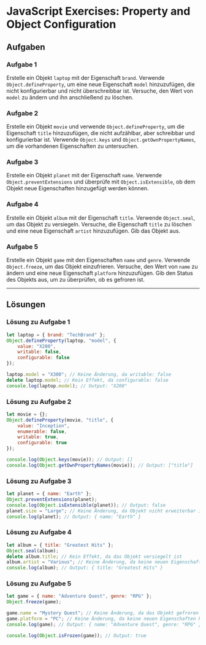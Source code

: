 
# JavaScript Exercises: Property and Object Configuration

## Aufgaben

### Aufgabe 1
Erstelle ein Objekt `laptop` mit der Eigenschaft `brand`. Verwende `Object.defineProperty`, um eine neue Eigenschaft `model` hinzuzufügen, 
die nicht konfigurierbar und nicht überschreibbar ist. Versuche, den Wert von `model` zu ändern und ihn anschließend zu löschen.

### Aufgabe 2
Erstelle ein Objekt `movie` und verwende `Object.defineProperty`, um die Eigenschaft `title` hinzuzufügen, 
die nicht aufzählbar, aber schreibbar und konfigurierbar ist. Verwende `Object.keys` und `Object.getOwnPropertyNames`, 
um die vorhandenen Eigenschaften zu untersuchen.

### Aufgabe 3
Erstelle ein Objekt `planet` mit der Eigenschaft `name`. Verwende `Object.preventExtensions` und überprüfe mit `Object.isExtensible`, 
ob dem Objekt neue Eigenschaften hinzugefügt werden können.

### Aufgabe 4
Erstelle ein Objekt `album` mit der Eigenschaft `title`. Verwende `Object.seal`, um das Objekt zu versiegeln. 
Versuche, die Eigenschaft `title` zu löschen und eine neue Eigenschaft `artist` hinzuzufügen. Gib das Objekt aus.

### Aufgabe 5
Erstelle ein Objekt `game` mit den Eigenschaften `name` und `genre`. Verwende `Object.freeze`, um das Objekt einzufrieren. 
Versuche, den Wert von `name` zu ändern und eine neue Eigenschaft `platform` hinzuzufügen. Gib den Status des Objekts aus, 
um zu überprüfen, ob es gefroren ist.

---

## Lösungen

### Lösung zu Aufgabe 1
```javascript
let laptop = { brand: "TechBrand" };
Object.defineProperty(laptop, "model", {
    value: "X200",
    writable: false,
    configurable: false
});

laptop.model = "X300"; // Keine Änderung, da writable: false
delete laptop.model; // Kein Effekt, da configurable: false
console.log(laptop.model); // Output: "X200"
```

### Lösung zu Aufgabe 2
```javascript
let movie = {};
Object.defineProperty(movie, "title", {
    value: "Inception",
    enumerable: false,
    writable: true,
    configurable: true
});

console.log(Object.keys(movie)); // Output: []
console.log(Object.getOwnPropertyNames(movie)); // Output: ["title"]
```

### Lösung zu Aufgabe 3
```javascript
let planet = { name: "Earth" };
Object.preventExtensions(planet);
console.log(Object.isExtensible(planet)); // Output: false
planet.size = "Large"; // Keine Änderung, da Objekt nicht erweiterbar ist
console.log(planet); // Output: { name: "Earth" }
```

### Lösung zu Aufgabe 4
```javascript
let album = { title: "Greatest Hits" };
Object.seal(album);
delete album.title; // Kein Effekt, da das Objekt versiegelt ist
album.artist = "Various"; // Keine Änderung, da keine neuen Eigenschaften hinzugefügt werden können
console.log(album); // Output: { title: "Greatest Hits" }
```

### Lösung zu Aufgabe 5
```javascript
let game = { name: "Adventure Quest", genre: "RPG" };
Object.freeze(game);

game.name = "Mystery Quest"; // Keine Änderung, da das Objekt gefroren ist
game.platform = "PC"; // Keine Änderung, da keine neuen Eigenschaften hinzugefügt werden können
console.log(game); // Output: { name: "Adventure Quest", genre: "RPG" }

console.log(Object.isFrozen(game)); // Output: true
```

